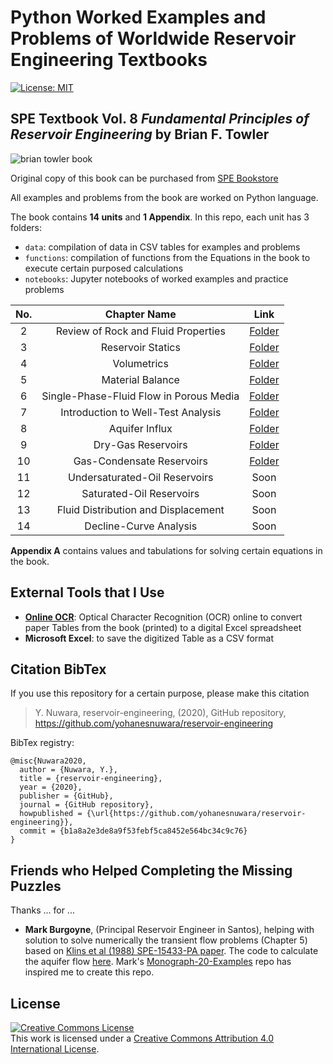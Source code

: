 # Python Worked Examples and Problems of Worldwide Reservoir Engineering Textbooks

[![License: MIT](https://img.shields.io/badge/License-MIT-yellow.svg)](https://opensource.org/licenses/MIT)

## SPE Textbook Vol. 8 *Fundamental Principles of Reservoir Engineering* by Brian F. Towler

![brian towler book](https://user-images.githubusercontent.com/51282928/74505368-89a88e80-4f29-11ea-80a6-e563b6237729.jpg)

Original copy of this book can be purchased from [SPE Bookstore](https://store.spe.org/Fundamental-Principles-of-Reservoir-Engineering-P27.aspx)

All examples and problems from the book are worked on Python language.

The book contains **14 units** and **1 Appendix**. In this repo, each unit has 3 folders: 

* `data`: compilation of data in CSV tables for examples and problems
* `functions`: compilation of functions from the Equations in the book to execute certain purposed calculations
* `notebooks`: Jupyter notebooks of worked examples and practice problems

|**No.**|**Chapter Name**|**Link**|
|:--:|:--:|:--:|
|2|Review of Rock and Fluid Properties|[Folder](https://github.com/yohanesnuwara/reservoir-engineering/tree/master/Unit%202%20Review%20of%20Rock%20and%20Fluid%20Properties)|
|3|Reservoir Statics|[Folder](https://github.com/yohanesnuwara/reservoir-engineering/tree/master/Unit%203%20Reservoir%20Statics)|
|4|Volumetrics|[Folder](https://github.com/yohanesnuwara/reservoir-engineering/tree/master/Unit%204%20Volumetrics)|
|5|Material Balance|[Folder](https://github.com/yohanesnuwara/reservoir-engineering/tree/master/Unit%205%20Material%20Balance/notebook)|
|6|Single-Phase-Fluid Flow in Porous Media|[Folder](https://github.com/yohanesnuwara/reservoir-engineering/tree/master/Unit%206%20Single-Phase-Fluid%20Flow%20in%20Porous%20Media)|
|7|Introduction to Well-Test Analysis|[Folder](https://github.com/yohanesnuwara/reservoir-engineering/tree/master/Unit%207%20Introduction%20to%20Well-Test%20Analysis)|
|8|Aquifer Influx|[Folder](https://github.com/yohanesnuwara/reservoir-engineering/tree/master/Unit%208%20Aquifer%20Influx)|
|9|Dry-Gas Reservoirs|[Folder](https://github.com/yohanesnuwara/reservoir-engineering/tree/master/Unit%209%20Dry-Gas%20Reservoirs)|
|10|Gas-Condensate Reservoirs|[Folder](https://github.com/yohanesnuwara/reservoir-engineering/tree/master/Unit%2010%20Gas-Condensate%20Reservoirs/notebook)|
|11|Undersaturated-Oil Reservoirs|Soon|
|12|Saturated-Oil Reservoirs|Soon|
|13|Fluid Distribution and Displacement|Soon|
|14|Decline-Curve Analysis|Soon|

**Appendix A** contains values and tabulations for solving certain equations in the book. 

## External Tools that I Use

* [**Online OCR**](https://www.onlineocr.net/): Optical Character Recognition (OCR) online to convert paper Tables from the book (printed) to a digital Excel spreadsheet 
* **Microsoft Excel**: to save the digitized Table as a CSV format 

## Citation BibTex

If you use this repository for a certain purpose, please make this citation

> Y. Nuwara, reservoir-engineering, (2020), GitHub repository, https://github.com/yohanesnuwara/reservoir-engineering

BibTex registry:

```
@misc{Nuwara2020,
  author = {Nuwara, Y.},
  title = {reservoir-engineering},
  year = {2020},
  publisher = {GitHub},
  journal = {GitHub repository},
  howpublished = {\url{https://github.com/yohanesnuwara/reservoir-engineering}},
  commit = {b1a8a2e3de8a9f53febf5ca8452e564bc34c9c76}
}
```

## Friends who Helped Completing the Missing Puzzles

Thanks ... for ...

* **Mark Burgoyne**, (Principal Reservoir Engineer in Santos), helping with solution to solve numerically the transient flow problems (Chapter 5) based on [Klins et al (1988) SPE-15433-PA paper](https://www.onepetro.org/journal-paper/SPE-15433-PA). The code to calculate the aquifer flow [here](https://github.com/yohanesnuwara/reservoir-engineering/blob/master/Unit%206%20Single-Phase-Fluid%20Flow%20in%20Porous%20Media/functions/aquifer_flow.py). Mark's [Monograph-20-Examples](https://github.com/vinomarkus/Monograph-20-Examples) repo has inspired me to create this repo. 

## License

<a rel="license" href="http://creativecommons.org/licenses/by/4.0/"><img alt="Creative Commons License" style="border-width:0" src="https://licensebuttons.net/l/by-nc-sa/3.0/88x31.png" /></a><br />This work is licensed under a <a rel="license" href="http://creativecommons.org/licenses/by/4.0/">Creative Commons Attribution 4.0 International License</a>.
